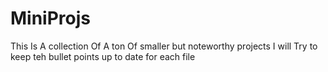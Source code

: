 # MiniProjs
This Is A collection Of A ton Of smaller but noteworthy projects I will Try to keep teh bullet points up to date for each file
